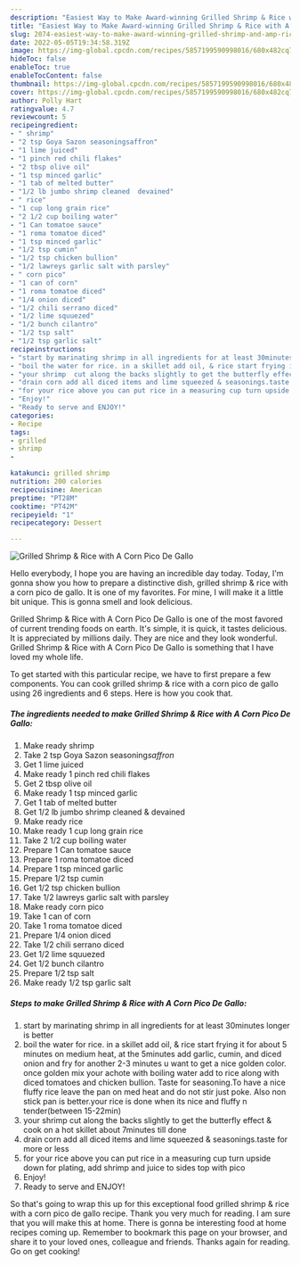 ```yaml
---
description: "Easiest Way to Make Award-winning Grilled Shrimp & Rice with A Corn Pico De Gallo"
title: "Easiest Way to Make Award-winning Grilled Shrimp & Rice with A Corn Pico De Gallo"
slug: 2074-easiest-way-to-make-award-winning-grilled-shrimp-and-amp-rice-with-a-corn-pico-de-gallo
date: 2022-05-05T19:34:58.319Z
image: https://img-global.cpcdn.com/recipes/5857199590998016/680x482cq70/grilled-shrimp-rice-with-a-corn-pico-de-gallo-recipe-main-photo.jpg
hideToc: false
enableToc: true
enableTocContent: false
thumbnail: https://img-global.cpcdn.com/recipes/5857199590998016/680x482cq70/grilled-shrimp-rice-with-a-corn-pico-de-gallo-recipe-main-photo.jpg
cover: https://img-global.cpcdn.com/recipes/5857199590998016/680x482cq70/grilled-shrimp-rice-with-a-corn-pico-de-gallo-recipe-main-photo.jpg
author: Polly Hart
ratingvalue: 4.7
reviewcount: 5
recipeingredient:
- " shrimp"
- "2 tsp Goya Sazon seasoningsaffron"
- "1 lime juiced"
- "1 pinch red chili flakes"
- "2 tbsp olive oil"
- "1 tsp minced garlic"
- "1 tab of melted butter"
- "1/2 lb jumbo shrimp cleaned  devained"
- " rice"
- "1 cup long grain rice"
- "2 1/2 cup boiling water"
- "1 Can tomatoe sauce"
- "1 roma tomatoe diced"
- "1 tsp minced garlic"
- "1/2 tsp cumin"
- "1/2 tsp chicken bullion"
- "1/2 lawreys garlic salt with parsley"
- " corn pico"
- "1 can of corn"
- "1 roma tomatoe diced"
- "1/4 onion diced"
- "1/2 chili serrano diced"
- "1/2 lime squuezed"
- "1/2 bunch cilantro"
- "1/2 tsp salt"
- "1/2 tsp garlic salt"
recipeinstructions:
- "start by marinating shrimp in all ingredients for at least 30minutes longer is better"
- "boil the water for rice. in a skillet add oil, & rice start frying it for about 5 minutes on medium heat, at the 5minutes add garlic, cumin,  and diced onion and fry for another 2-3 minutes u want to get a nice golden color. once golden mix your achote with boiling water add to rice along with diced tomatoes and chicken bullion. Taste for seasoning.To have a nice fluffy rice leave the pan on med heat and do not stir just poke. Also non stick pan is better.your rice is done when its nice and fluffy n tender(between 15-22min)"
- "your shrimp  cut along the backs slightly to get the butterfly effect & cook on a hot skillet about 7minutes till done"
- "drain corn add all diced items and lime squeezed & seasonings.taste for more or less"
- "for your rice above you can put rice in a measuring cup turn upside down for plating, add shrimp and juice to sides top with pico"
- "Enjoy!"
- "Ready to serve and ENJOY!"
categories:
- Recipe
tags:
- grilled
- shrimp
- 

katakunci: grilled shrimp  
nutrition: 200 calories
recipecuisine: American
preptime: "PT28M"
cooktime: "PT42M"
recipeyield: "1"
recipecategory: Dessert

---
```



![Grilled Shrimp & Rice with A Corn Pico De Gallo](https://img-global.cpcdn.com/recipes/5857199590998016/680x482cq70/grilled-shrimp-rice-with-a-corn-pico-de-gallo-recipe-main-photo.jpg)

Hello everybody, I hope you are having an incredible day today. Today, I'm gonna show you how to prepare a distinctive dish, grilled shrimp & rice with a corn pico de gallo. It is one of my favorites. For mine, I will make it a little bit unique. This is gonna smell and look delicious.

Grilled Shrimp & Rice with A Corn Pico De Gallo is one of the most favored of current trending foods on earth. It's simple, it is quick, it tastes delicious. It is appreciated by millions daily. They are nice and they look wonderful. Grilled Shrimp & Rice with A Corn Pico De Gallo is something that I have loved my whole life.




To get started with this particular recipe, we have to first prepare a few components. You can cook grilled shrimp & rice with a corn pico de gallo using 26 ingredients and 6 steps. Here is how you cook that.

<!--inarticleads1-->

##### The ingredients needed to make Grilled Shrimp & Rice with A Corn Pico De Gallo:

1. Make ready  shrimp
1. Take 2 tsp Goya Sazon seasoning*saffron*
1. Get 1 lime juiced
1. Make ready 1 pinch red chili flakes
1. Get 2 tbsp olive oil
1. Make ready 1 tsp minced garlic
1. Get 1 tab of melted butter
1. Get 1/2 lb jumbo shrimp cleaned & devained
1. Make ready  rice
1. Make ready 1 cup long grain rice
1. Take 2 1/2 cup boiling water
1. Prepare 1 Can tomatoe sauce
1. Prepare 1 roma tomatoe diced
1. Prepare 1 tsp minced garlic
1. Prepare 1/2 tsp cumin
1. Get 1/2 tsp chicken bullion
1. Take 1/2 lawreys garlic salt with parsley
1. Make ready  corn pico
1. Take 1 can of corn
1. Take 1 roma tomatoe diced
1. Prepare 1/4 onion diced
1. Take 1/2 chili serrano diced
1. Get 1/2 lime squuezed
1. Get 1/2 bunch cilantro
1. Prepare 1/2 tsp salt
1. Make ready 1/2 tsp garlic salt




<!--inarticleads2-->

##### Steps to make Grilled Shrimp & Rice with A Corn Pico De Gallo:

1. start by marinating shrimp in all ingredients for at least 30minutes longer is better
1. boil the water for rice. in a skillet add oil, & rice start frying it for about 5 minutes on medium heat, at the 5minutes add garlic, cumin,  and diced onion and fry for another 2-3 minutes u want to get a nice golden color. once golden mix your achote with boiling water add to rice along with diced tomatoes and chicken bullion. Taste for seasoning.To have a nice fluffy rice leave the pan on med heat and do not stir just poke. Also non stick pan is better.your rice is done when its nice and fluffy n tender(between 15-22min)
1. your shrimp  cut along the backs slightly to get the butterfly effect & cook on a hot skillet about 7minutes till done
1. drain corn add all diced items and lime squeezed & seasonings.taste for more or less
1. for your rice above you can put rice in a measuring cup turn upside down for plating, add shrimp and juice to sides top with pico
1. Enjoy!
1. Ready to serve and ENJOY!



So that's going to wrap this up for this exceptional food grilled shrimp & rice with a corn pico de gallo recipe. Thank you very much for reading. I am sure that you will make this at home. There is gonna be interesting food at home recipes coming up. Remember to bookmark this page on your browser, and share it to your loved ones, colleague and friends. Thanks again for reading. Go on get cooking!
